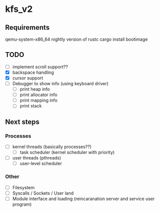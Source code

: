 # kfs_v2

## Requirements

qemu-system-x86_64
nightly version of rustc
cargo install bootimage

## TODO

- [ ] implement scroll support??
- [x] backspace handling
- [x] cursor support
- [ ] Debugger to show info (using keyboard driver)
    - [ ] print heap info
    - [ ] print allocator info
    - [ ] print mapping info
    - [ ] print stack

## Next steps

### Processes

- [ ] kernel threads (basically processes??)
    - [ ] task scheduler (kernel scheduler with priority)
- [ ] user threads (pthreads)
    - [ ] user-level scheduler

### Other

- [ ] Filesystem
- [ ] Syscalls / Sockets / User land
- [ ] Module interface and loading (reincaranation server and service user program)
